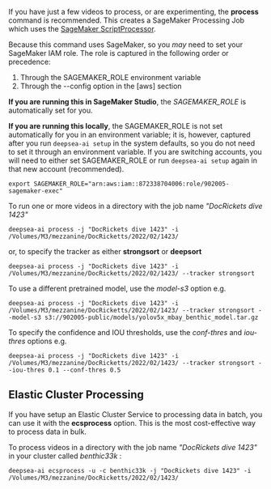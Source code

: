 If you have just a few videos to process, or are experimenting, the **process** command is recommended.
This creates a SageMaker Processing Job which uses the [SageMaker ScriptProcessor](https://docs.aws.amazon.com/sagemaker/latest/dg/processing-container-run-scripts.html).
 
Because this command uses SageMaker, so you *may* need to set your SageMaker IAM role.  The role is captured in the following
order or precedence:
1. Through the SAGEMAKER_ROLE environment variable
2. Through the --config option in the [aws] section

**If you are running this in SageMaker Studio**, the *SAGEMAKER_ROLE* is automatically set for you.

**If you are running this locally**, the SAGEMAKER_ROLE is not set automatically for you in an environment variable;
it is, however, captured after you run ``deepsea-ai setup`` in the system defaults, so you do not need to
set it through an environment variable. If you are switching accounts, you will need to either set SAGEMAKER_ROLE
or run ``deepsea-ai setup`` again in that new account (recommended).

```
export SAGEMAKER_ROLE="arn:aws:iam::872338704006:role/902005-sagemaker-exec"
```



To run one or more videos in a directory with the job name *"DocRickets dive 1423"*  

```
deepsea-ai process -j "DocRickets dive 1423" -i /Volumes/M3/mezzanine/DocRicketts/2022/02/1423/ 
```

or, to specify the tracker as either **strongsort** or **deepsort**

```
deepsea-ai process -j "DocRickets dive 1423" -i /Volumes/M3/mezzanine/DocRicketts/2022/02/1423/ --tracker strongsort 
```

To use a different pretrained model, use the *model-s3* option e.g.

```
deepsea-ai process -j "DocRickets dive 1423" -i /Volumes/M3/mezzanine/DocRicketts/2022/02/1423/ --tracker strongsort --model-s3 s3://902005-public/models/yolov5x_mbay_benthic_model.tar.gz
```

To specify the confidence and IOU thresholds, use the *conf-thres* and *iou-thres* options e.g.

```
deepsea-ai process -j "DocRickets dive 1423" -i /Volumes/M3/mezzanine/DocRicketts/2022/02/1423/ --tracker strongsort --iou-thres 0.1 --conf-thres 0.5
```

## Elastic Cluster Processing 

If you have setup an Elastic Cluster Service to processing data in batch, you can use it with the **ecsprocess**
option. This is the most cost-effective way to process data in bulk.

To process videos in a directory with the job name *"DocRickets dive 1423"* in your cluster called *benthic33k* : 

```
deepsea-ai ecsprocess -u -c benthic33k -j "DocRickets dive 1423" -i /Volumes/M3/mezzanine/DocRicketts/2022/02/1423/ 
```
